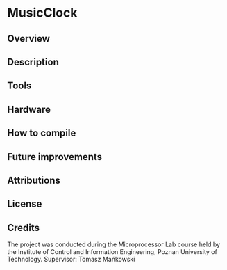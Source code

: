 # MusicClock

## Overview

## Description

## Tools

## Hardware

## How to compile

## Future improvements

## Attributions

## License

## Credits
The project was conducted during the Microprocessor Lab course held by the Institute of Control and Information Engineering, Poznan University of Technology.
Supervisor: Tomasz Mańkowski
